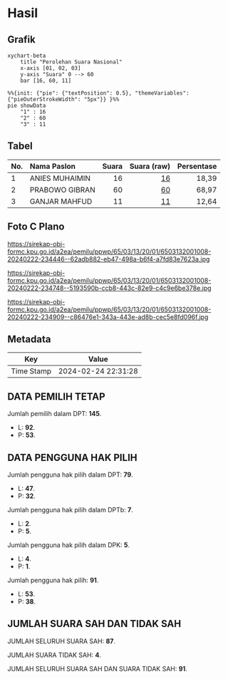 # Hasil

## Grafik

```mermaid
xychart-beta
    title "Perolehan Suara Nasional"
    x-axis [01, 02, 03]
    y-axis "Suara" 0 --> 60
    bar [16, 60, 11]
```

```mermaid
%%{init: {"pie": {"textPosition": 0.5}, "themeVariables": {"pieOuterStrokeWidth": "5px"}} }%%
pie showData
    "1" : 16
    "2" : 60
    "3" : 11
```

## Tabel

| No. | Nama Paslon    | Suara | Suara (raw) | Persentase |
|:--- |:-------------- | -----:| -----------:| ----------:|
| 1   | ANIES MUHAIMIN | 16    | [16][p-1]   | 18,39      |
| 2   | PRABOWO GIBRAN | 60    | [60][p-2]   | 68,97      |
| 3   | GANJAR MAHFUD  | 11    | [11][p-3]   | 12,64      |


[p-1]: https://github.com/gigit-pemilu/pemilu-2024/blob/main/pilpres/hitung-suara/sub/65-kalimantan-utara/sub/03-nunukan/sub/13-sei-menggaris/sub/2001-srinanti/sub/008-tps/sub/paslon-1.txt
[p-2]: https://github.com/gigit-pemilu/pemilu-2024/blob/main/pilpres/hitung-suara/sub/65-kalimantan-utara/sub/03-nunukan/sub/13-sei-menggaris/sub/2001-srinanti/sub/008-tps/sub/paslon-2.txt
[p-3]: https://github.com/gigit-pemilu/pemilu-2024/blob/main/pilpres/hitung-suara/sub/65-kalimantan-utara/sub/03-nunukan/sub/13-sei-menggaris/sub/2001-srinanti/sub/008-tps/sub/paslon-3.txt

## Foto C Plano

https://sirekap-obj-formc.kpu.go.id/a2ea/pemilu/ppwp/65/03/13/20/01/6503132001008-20240222-234446--62adb882-eb47-498a-b6f4-a7fd83e7623a.jpg

https://sirekap-obj-formc.kpu.go.id/a2ea/pemilu/ppwp/65/03/13/20/01/6503132001008-20240222-234748--5193590b-ccb8-443c-82e9-c4c9e6be378e.jpg

https://sirekap-obj-formc.kpu.go.id/a2ea/pemilu/ppwp/65/03/13/20/01/6503132001008-20240222-234909--c86476e1-343a-443e-ad8b-cec5e8fd096f.jpg


## Metadata

| Key        | Value               |
| ---------- | ------------------- |
| Time Stamp | 2024-02-24 22:31:28 |


## DATA PEMILIH TETAP

Jumlah pemilih dalam DPT: **145**.
 * L: **92**.
 * P: **53**.

## DATA PENGGUNA HAK PILIH

Jumlah pengguna hak pilih dalam DPT: **79**.
 * L: **47**.
 * P: **32**.

Jumlah pengguna hak pilih dalam DPTb: **7**.
 * L: **2**.
 * P: **5**.

Jumlah pengguna hak pilih dalam DPK: **5**.
 * L: **4**.
 * P: **1**.

Jumlah pengguna hak pilih: **91**.
 * L: **53**.
 * P: **38**.

## JUMLAH SUARA SAH DAN TIDAK SAH

JUMLAH SELURUH SUARA SAH: **87**.

JUMLAH SUARA TIDAK SAH: **4**.

JUMLAH SELURUH SUARA SAH DAN SUARA TIDAK SAH: **91**.


